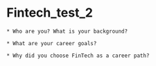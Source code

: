 # Fintech_test_2

    * Who are you? What is your background?

    * What are your career goals?

    * Why did you choose FinTech as a career path?
